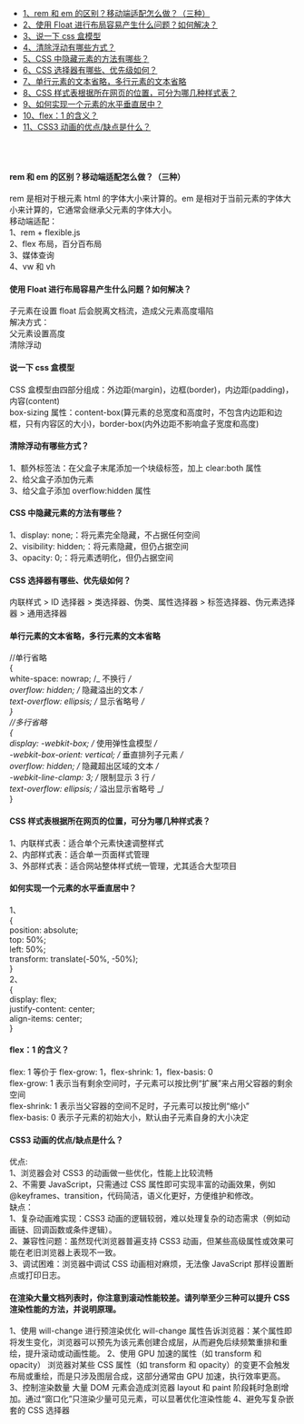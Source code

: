 - [1、rem 和 em 的区别？移动端适配怎么做？（三种）](#rem-和-em-的区别移动端适配怎么做三种)
- [2、使用 Float 进行布局容易产生什么问题？如何解决？](#使用-float-进行布局容易产生什么问题如何解决)
- [3、说一下 css 盒模型](#说一下-css-盒模型)
- [4、清除浮动有哪些方式？](#清除浮动有哪些方式)
- [5、CSS 中隐藏元素的方法有哪些？](#css-中隐藏元素的方法有哪些)
- [6、CSS 选择器有哪些、优先级如何？](#css-选择器有哪些-优先级如何)
- [7、单行元素的文本省略，多行元素的文本省略](#单行元素的文本省略多行元素的文本省略)
- [8、CSS 样式表根据所在网页的位置，可分为哪几种样式表？](#css-样式表根据所在网页的位置可分为哪几种样式表)
- [9、如何实现一个元素的水平垂直居中？](#如何实现一个元素的水平垂直居中)
- [10、flex：1 的含义？](#flex1-的含义)
- [11、CSS3 动画的优点/缺点是什么？](#css3-动画的优点缺点是什么)

<br>
<br>

#### rem 和 em 的区别？移动端适配怎么做？（三种）

rem 是相对于根元素 html 的字体大小来计算的。em 是相对于当前元素的字体大小来计算的，它通常会继承父元素的字体大小。<br>
移动端适配：<br>
1、rem + flexible.js<br>
2、flex 布局，百分百布局<br>
3、媒体查询<br>
4、vw 和 vh

#### 使用 Float 进行布局容易产生什么问题？如何解决？

子元素在设置 float 后会脱离文档流，造成父元素高度塌陷<br>
解决方式：<br>
父元素设置高度<br>
清除浮动

#### 说一下 css 盒模型

CSS 盒模型由四部分组成：外边距(margin)，边框(border)，内边距(padding)，内容(content)<br>
box-sizing 属性：content-box(算元素的总宽度和高度时，不包含内边距和边框，只有内容区的大小)，border-box(内外边距不影响盒子宽度和高度)

#### 清除浮动有哪些方式？

1、额外标签法：在父盒子末尾添加一个块级标签，加上 clear:both 属性<br>
2、给父盒子添加伪元素<br>
3、给父盒子添加 overflow:hidden 属性

#### CSS 中隐藏元素的方法有哪些？

1、display: none;：将元素完全隐藏，不占据任何空间<br>
2、visibility: hidden;：将元素隐藏，但仍占据空间<br>
3、opacity: 0;：将元素透明化，但仍占据空间

#### CSS 选择器有哪些、优先级如何？

内联样式 > ID 选择器 > 类选择器、伪类、属性选择器 > 标签选择器、伪元素选择器 > 通用选择器

#### 单行元素的文本省略，多行元素的文本省略

//单行省略<br>
{<br>
white-space: nowrap; /_ 不换行 _/<br>
overflow: hidden; /_ 隐藏溢出的文本 _/<br>
text-overflow: ellipsis; /_ 显示省略号 _/<br>
}<br>
//多行省略<br>
{<br>
display: -webkit-box; /_ 使用弹性盒模型 _/<br>
-webkit-box-orient: vertical; /_ 垂直排列子元素 _/<br>
overflow: hidden; /_ 隐藏超出区域的文本 _/<br>
-webkit-line-clamp: 3; /_ 限制显示 3 行 _/<br>
text-overflow: ellipsis; /_ 溢出显示省略号 _/<br>
}

#### CSS 样式表根据所在网页的位置，可分为哪几种样式表？

1、内联样式表：适合单个元素快速调整样式<br>
2、内部样式表：适合单一页面样式管理<br>
3、外部样式表：适合网站整体样式统一管理，尤其适合大型项目

#### 如何实现一个元素的水平垂直居中？

1、<br>
{<br>
position: absolute;<br>
top: 50%;<br>
left: 50%;<br>
transform: translate(-50%, -50%);<br>
}<br>
2、<br>
{<br>
display: flex;<br>
justify-content: center;<br>
align-items: center;<br>
}

#### flex：1 的含义？

flex: 1 等价于 flex-grow: 1，flex-shrink: 1，flex-basis: 0<br>
flex-grow: 1 表示当有剩余空间时，子元素可以按比例“扩展”来占用父容器的剩余空间<br>
flex-shrink: 1 表示当父容器的空间不足时，子元素可以按比例“缩小”<br>
flex-basis: 0 表示子元素的初始大小，默认由子元素自身的大小决定

#### CSS3 动画的优点/缺点是什么？

优点:<br>
1、浏览器会对 CSS3 的动画做一些优化，性能上比较流畅<br>
2、不需要 JavaScript，只需通过 CSS 属性即可实现丰富的动画效果，例如 @keyframes、transition，代码简洁，语义化更好，方便维护和修改。<br>
缺点：<br>
1、复杂动画难实现：CSS3 动画的逻辑较弱，难以处理复杂的动态需求（例如动画链、回调函数或条件逻辑）。<br>
2、兼容性问题：虽然现代浏览器普遍支持 CSS3 动画，但某些高级属性或效果可能在老旧浏览器上表现不一致。<br>
3、调试困难：浏览器中调试 CSS 动画相对麻烦，无法像 JavaScript 那样设置断点或打印日志。

#### 在渲染大量文档列表时，你注意到滚动性能较差。请列举至少三种可以提升 CSS 渲染性能的方法，并说明原理。

1、使用 will-change 进行预渲染优化
will-change 属性告诉浏览器：某个属性即将发生变化，浏览器可以预先为该元素创建合成层，从而避免后续频繁重排和重绘，提升滚动或动画性能。
2、使用 GPU 加速的属性（如 transform 和 opacity）
浏览器对某些 CSS 属性（如 transform 和 opacity）的变更不会触发布局或重绘，而是只涉及图层合成，这部分通常由 GPU 加速，执行效率更高。
3、控制渲染数量
大量 DOM 元素会造成浏览器 layout 和 paint 阶段耗时急剧增加。通过“窗口化”只渲染少量可见元素，可以显著优化渲染性能
4、避免写复杂嵌套的 CSS 选择器